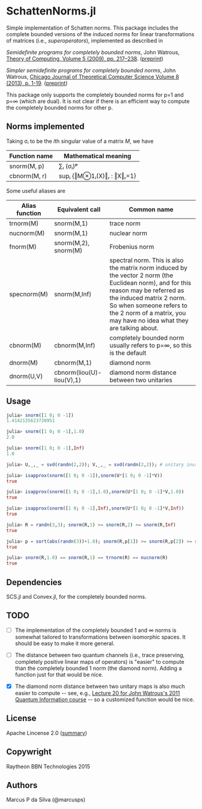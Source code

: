 # SchattenNorms.jl

Simple implementation of Schatten norms. This package includes the
complete bounded versions of the induced norms for linear
transformations of matrices (i.e., *superoperators*), implemented as
described in

*Semidefinite programs for completely bounded norms*, John Watrous, [Theory of Computing, Volume 5 (2009), pp. 217–238](http://theoryofcomputing.org/articles/v005a011/). ([preprint](http://arxiv.org/abs/0901.4709))

*Simpler semidefinite programs for completely bounded norms*, John Watrous, [Chicago Journal of Theoretical Computer Science Volume 8 (2013), p. 1-19](http://cjtcs.cs.uchicago.edu/articles/2013/8/contents.html). ([preprint](http://arxiv.org/abs/1207.5726))

This package only supports the completely bounded norms for p=1 and
p=∞ (which are dual). It is not clear if there is an efficient way to
compute the completely bounded norms for other p.

## Norms implemented

Taking σᵢ to be the *i*th singular value of a matrix *M*, we have

Function name | Mathematical meaning
--------------|---------------------
snorm(M, p)   | ∑ᵢ (σᵢ)ᵖ
cbnorm(M, r)  | supᵢ {‖M⊗1ᵢ(X)‖ᵣ  :  ‖X‖ᵣ=1}

Some useful aliases are

Alias function | Equivalent call | Common name
---------------|-----------------|------------
trnorm(M) | snorm(M,1) | trace norm
nucnorm(M) | snorm(M,1) | nuclear norm
fnorm(M) | snorm(M,2), snorm(M) | Frobenius norm
specnorm(M) | snorm(M,Inf) | spectral norm. This is also the matrix norm induced by the vector 2 norm (the Euclidean norm), and for this reason may be referred as the induced matrix 2 norm. So when someone refers to the 2 norm of a matrix, you may have no idea what they are talking about.
cbnorm(M) | cbnorm(M,Inf) | completely bounded norm usually refers to p=∞, so this is the default
dnorm(M) | cbnorm(M,1) | diamond norm
dnorm(U,V) | cbnorm(liou(U)-liou(V),1) | diamond norm distance between two unitaries

## Usage

```julia
julia> snorm([1 0; 0 -1])
1.4142135623730951

julia> snorm([1 0; 0 -1],1.0)
2.0

julia> snorm([1 0; 0 -1],Inf)
1.0

julia> U,_,_ = svd(randn(2,2)); V,_,_ = svd(randn(2,2)); # unitary invariance

julia> isapprox(snorm([1 0; 0 -1]),snorm(U*[1 0; 0 -1]*V))
true

julia> isapprox(snorm([1 0; 0 -1],1.0),snorm(U*[1 0; 0 -1]*V,1.0))
true

julia> isapprox(snorm([1 0; 0 -1],Inf),snorm(U*[1 0; 0 -1]*V,Inf))
true

julia> R = randn(3,3); snorm(R,1) >= snorm(R,2) >= snorm(R,Inf)
true

julia> p = sort(abs(randn(3))+1.0); snorm(R,p[1]) >= snorm(R,p[2]) >= snorm(R,p[3])
true

julia> snorm(R,1.0) == snorm(R,1) == trnorm(R) == nucnorm(R)
true
```
   
## Dependencies

SCS.jl and Convex.jl, for the completely bounded norms.

## TODO

* [ ] The implementation of the completely bounded 1 and ∞ norms is
  somewhat tailored to transformations between isomorphic spaces. It
  should be easy to make it more general.

* [ ] The distance between two quantum channels (i.e., trace preserving,
  completely positive linear maps of operators) is "easier" to compute
  than the completely bounded 1 norm (the diamond norm). Adding a
  function just for that would be nice.

* [X] The diamond norm distance between two unitary maps is also much easier to compute -- see, e.g., [Lecture 20 for John Watrous's 2011 Quantum Information course](https://cs.uwaterloo.ca/~watrous/CS766/LectureNotes/20.pdf) -- so a customized function would be nice.

## License

Apache Lincense 2.0 ([summary](https://tldrlegal.com/license/apache-license-2.0-(apache-2.0)))

## Copywright

Raytheon BBN Technologies 2015

## Authors

Marcus P da Silva (@marcusps)
